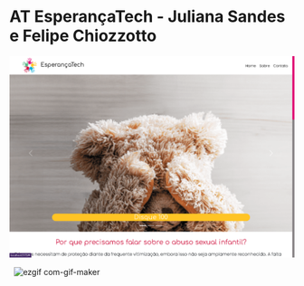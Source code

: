 # AT EsperançaTech - Juliana Sandes e Felipe Chiozzotto
<p>
<img src="/src/imagens/page1.png" alt="Página - home" />
</p>

 
![ezgif com-gif-maker](https://github.com/JulianaSandes/AT-EX21/assets/84139776/8a0e6122-6c4b-4d95-a88a-7e405cee62aa)
